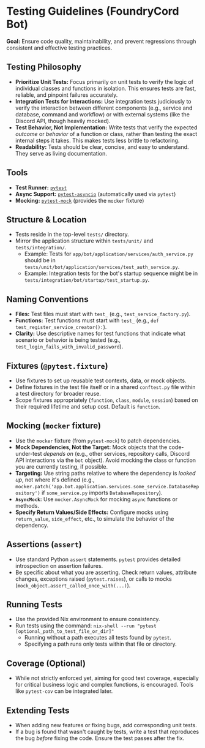 # Testing Guidelines (FoundryCord Bot)

**Goal:** Ensure code quality, maintainability, and prevent regressions through consistent and effective testing practices.

## Testing Philosophy

*   **Prioritize Unit Tests:** Focus primarily on unit tests to verify the logic of individual classes and functions in isolation. This ensures tests are fast, reliable, and pinpoint failures accurately.
*   **Integration Tests for Interactions:** Use integration tests judiciously to verify the interaction between different components (e.g., service and database, command and workflow) or with external systems (like the Discord API, though heavily mocked).
*   **Test Behavior, Not Implementation:** Write tests that verify the expected *outcome* or *behavior* of a function or class, rather than testing the exact internal steps it takes. This makes tests less brittle to refactoring.
*   **Readability:** Tests should be clear, concise, and easy to understand. They serve as living documentation.

## Tools

*   **Test Runner:** [`pytest`](https://docs.pytest.org/)
*   **Async Support:** [`pytest-asyncio`](https://pytest-asyncio.readthedocs.io/) (automatically used via `pytest`)
*   **Mocking:** [`pytest-mock`](https://pytest-mock.readthedocs.io/) (provides the `mocker` fixture)

## Structure & Location

*   Tests reside in the top-level `tests/` directory.
*   Mirror the application structure within `tests/unit/` and `tests/integration/`.
    *   Example: Tests for `app/bot/application/services/auth_service.py` should be in `tests/unit/bot/application/services/test_auth_service.py`.
    *   Example: Integration tests for the bot's startup sequence might be in `tests/integration/bot/startup/test_startup.py`.

## Naming Conventions

*   **Files:** Test files must start with `test_` (e.g., `test_service_factory.py`).
*   **Functions:** Test functions must start with `test_` (e.g., `def test_register_service_creator():`).
*   **Clarity:** Use descriptive names for test functions that indicate what scenario or behavior is being tested (e.g., `test_login_fails_with_invalid_password`).

## Fixtures (`@pytest.fixture`)

*   Use fixtures to set up reusable test contexts, data, or mock objects.
*   Define fixtures in the test file itself or in a shared `conftest.py` file within a test directory for broader reuse.
*   Scope fixtures appropriately (`function`, `class`, `module`, `session`) based on their required lifetime and setup cost. Default is `function`.

## Mocking (`mocker` fixture)

*   Use the `mocker` fixture (from `pytest-mock`) to patch dependencies.
*   **Mock Dependencies, Not the Target:** Mock objects that the code-under-test *depends on* (e.g., other services, repository calls, Discord API interactions via the `bot` object). Avoid mocking the class or function you are currently testing, if possible.
*   **Targeting:** Use string paths relative to where the dependency is *looked up*, not where it's defined (e.g., `mocker.patch('app.bot.application.services.some_service.DatabaseRepository')` if `some_service.py` imports `DatabaseRepository`).
*   **`AsyncMock`:** Use `mocker.AsyncMock` for mocking `async` functions or methods.
*   **Specify Return Values/Side Effects:** Configure mocks using `return_value`, `side_effect`, etc., to simulate the behavior of the dependency.

## Assertions (`assert`)

*   Use standard Python `assert` statements. `pytest` provides detailed introspection on assertion failures.
*   Be specific about what you are asserting. Check return values, attribute changes, exceptions raised (`pytest.raises`), or calls to mocks (`mock_object.assert_called_once_with(...)`).

## Running Tests

*   Use the provided Nix environment to ensure consistency.
*   Run tests using the command: `nix-shell --run "pytest [optional_path_to_test_file_or_dir]"`
    *   Running without a path executes all tests found by `pytest`.
    *   Specifying a path runs only tests within that file or directory.

## Coverage (Optional)

*   While not strictly enforced yet, aiming for good test coverage, especially for critical business logic and complex functions, is encouraged. Tools like `pytest-cov` can be integrated later.

## Extending Tests

*   When adding new features or fixing bugs, add corresponding unit tests.
*   If a bug is found that wasn't caught by tests, write a test that reproduces the bug *before* fixing the code. Ensure the test passes after the fix.
